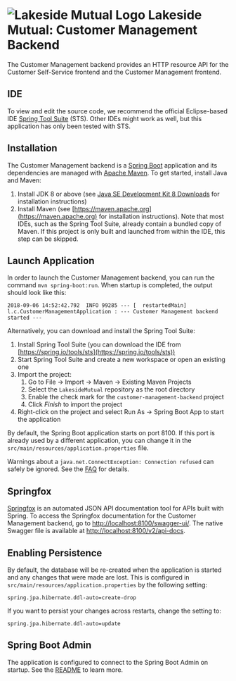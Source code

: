 # ![Lakeside Mutual Logo](../resources/logo-32x32.png) Lakeside Mutual: Customer Management Backend

The Customer Management backend provides an HTTP resource API for the Customer Self-Service frontend and the Customer Management frontend.

## IDE 

To view and edit the source code, we recommend the official Eclipse-based IDE [Spring Tool Suite](https://spring.io/tools/sts) (STS). Other IDEs might work as well, but this application has only been tested with STS.

## Installation

The Customer Management backend is a [Spring Boot](https://projects.spring.io/spring-boot/) application and its dependencies are managed with [Apache Maven](https://maven.apache.org/). To get started, install Java and Maven:

1. Install JDK 8 or above (see [Java SE Development Kit 8 Downloads](http://www.oracle.com/technetwork/pt/java/javase/downloads/jdk8-downloads-2133151.html) for installation instructions)
2. Install Maven (see [https://maven.apache.org](https://maven.apache.org) for installation instructions). Note that most IDEs, such as the Spring Tool Suite, already contain a bundled copy of Maven. If this project is only built and launched from within the IDE, this step can be skipped.

## Launch Application

In order to launch the Customer Management backend, you can run the command `mvn spring-boot:run`. When startup is completed, the output should look like this:

```
2018-09-06 14:52:42.792  INFO 99285 --- [  restartedMain] l.c.CustomerManagementApplication : --- Customer Management backend started ---
``` 

Alternatively, you can download and install the Spring Tool Suite: 

1. Install Spring Tool Suite (you can download the IDE from [https://spring.io/tools/sts](https://spring.io/tools/sts))
2. Start Spring Tool Suite and create a new workspace or open an existing one
3. Import the project:<br>
      1. Go to File -> Import -> Maven -> Existing Maven Projects
      2. Select the `LakesideMutual` repository as the root directory
      3. Enable the check mark for the `customer-management-backend` project
      4. Click *Finish* to import the project
4. Right-click on the project and select Run As -> Spring Boot App to start the application

By default, the Spring Boot application starts on port 8100. If this port is already used by a different application, you can change it in the 
`src/main/resources/application.properties` file.

Warnings about a `java.net.ConnectException: Connection refused` can safely be ignored. See the [FAQ](../FAQ.md#im-getting-a-connection-refused-connect-exception-on-startup) for details.

## Springfox
[Springfox](https://github.com/springfox/springfox) is an automated JSON API documentation tool for APIs built with Spring. To access the Springfox
documentation for the Customer Management backend, go to [http://localhost:8100/swagger-ui/](http://localhost:8100/swagger-ui/). The native Swagger file is available at [http://localhost:8100/v2/api-docs](http://localhost:8100/v2/api-docs).

<!-- There are currently no tests in this project. Once we have some, uncomment the following lines: -->
<!--## Testing
To run the automated tests for the Customer Self-Service backend, right-click on the project in the Spring Tool 
Suite and then click on `Run As -> JUnit Test`. The test classes are located in the `src/test/java` folder.-->

## Enabling Persistence
By default, the database will be re-created when the application is started and any changes that were made are lost. This is configured in `src/main/resources/application.properties` by the following setting:

```
spring.jpa.hibernate.ddl-auto=create-drop
```
If you want to persist your changes across restarts, change the setting to:
```
spring.jpa.hibernate.ddl-auto=update
```

## Spring Boot Admin
The application is configured to connect to the Spring Boot Admin on startup. See the [README](../spring-boot-admin/README.md#how-it-works) to learn more.